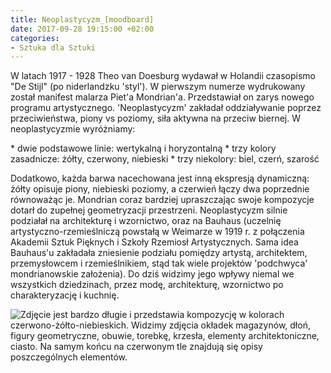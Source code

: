 ```yaml
---
title: Neoplastycyzm_[moodboard]
date: 2017-09-28 19:15:00 +02:00
categories:
- Sztuka dla Sztuki
---
```


W latach 1917 - 1928 Theo van Doesburg wydawał w Holandii czasopismo "De Stijl" (po niderlandzku 'styl'). W pierwszym numerze wydrukowany został manifest malarza Piet'a Mondrian'a. Przedstawiał on zarys nowego programu artystycznego. 'Neoplastycyzm' zakładał oddziaływanie poprzez przeciwieństwa, piony vs poziomy, siła aktywna na przeciw biernej. W neoplastycyzmie wyróżniamy:

<olela-narrative>
* dwie podstawowe linie: wertykalną i horyzontalną
* trzy kolory zasadnicze: żółty, czerwony, niebieski
* trzy niekolory: biel, czerń, szarość
</olela-narrative>

Dodatkowo, każda barwa nacechowana jest inną ekspresją dynamiczną: żółty opisuje piony, niebieski poziomy, a czerwień łączy dwa poprzednie równoważąc je. Mondrian coraz bardziej upraszczając swoje kompozycje dotarł do zupełnej geometryzacji przestrzeni.
Neoplastycyzm silnie podziałał na architekturę i wzornictwo, oraz na Bauhaus (uczelnię artystyczno-rzemieślniczą powstałą w Weimarze w 1919 r. z połączenia Akademii Sztuk Pięknych i Szkoły Rzemiosł Artystycznych. Sama idea Bauhaus'u zakładała zniesienie podziału pomiędzy artystą, architektem, przemysłowcem i rzemieślnikiem, stąd tak wiele projektów 'podchwyca' mondrianowskie założenia). Do dziś widzimy jego wpływy niemal we wszystkich dziedzinach, przez modę, architekturę, wzornictwo po charakteryzację i kuchnię. 
</olela-narrative>

![Zdjęcie jest bardzo długie i przedstawia kompozycję w kolorach czerwono-żółto-niebieskich. Widzimy zdjęcia okładek magazynów, dłoń, figury geometryczne, obuwie, torebkę, krzesła, elementy architektoniczne, ciasto. Na samym końcu na czerwonym tle znajdują się opisy poszczególnych elementów.](https://assets2.ello.co/uploads/asset/attachment/6288086/ello-optimized-9f35a6e8.jpg)